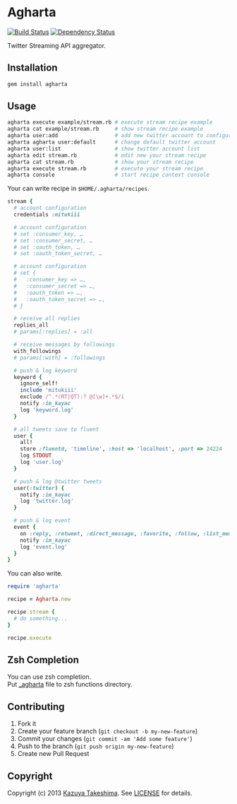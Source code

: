 # Agharta

[![Build Status](https://travis-ci.org/mitukiii/agharta.png?branch=master)][travis]
[![Dependency Status](https://gemnasium.com/mitukiii/agharta.png?travis)][gemnasium]

[travis]: https://travis-ci.org/mitukiii/agharta
[gemnasium]: https://gemnasium.com/mitukiii/agharta

Twitter Streaming API aggregator.

## Installation

```sh
gem install agharta
```

## Usage

```sh
agharta execute example/stream.rb # execute stream recipe example
agharta cat example/stream.rb     # show stream recipe example
agharta user:add                  # add new twitter account to configuration
agharta agharta user:default      # change default twitter account
agharta user:list                 # show twitter account list
agharta edit stream.rb            # edit new your stream recipe
agharta cat stream.rb             # show your stream recipe
agharta execute stream.rb         # execute your stream recipe
agharta console                   # start recipe context console
```

Your can write recipe in `$HOME/.agharta/recipes`.

```ruby
stream {
  # account configuration
  credentials :mitukiii

  # account configuration
  # set :consumer_key, …
  # set :consumer_secret, …
  # set :oauth_token, …
  # set :oauth_token_secret, …

  # account configuration
  # set {
  #   :consumer_key => …,
  #   :consumer_secret => …,
  #   :oauth_token => …,
  #   :oauth_token_secret => …,
  # }

  # receive all replies
  replies_all
  # params[:replies] = :all

  # receive messages by followings
  with_followings
  # params[:with] = :followings

  # push & log keyword
  keyword {
    ignore_self!
    include 'mitukiii'
    exclude /^.*(RT|QT):? @[\w]+.*$/i
    notify :im_kayac
    log 'keyword.log'
  }

  # all tweets save to fluent
  user {
    all!
    store :fluentd, 'timeline', :host => 'localhost', :port => 24224
    log STDOUT
    log 'user.log'
  }

  # push & log @twitter tweets
  user(:twitter) {
    notify :im_kayac
    log 'twitter.log'
  }

  # push & log event
  event {
    on :reply, :retweet, :direct_message, :favorite, :follow, :list_member_added, :list_user_subscribed
    notify :im_kayac
    log 'event.log'
  }
}
```

You can also write.

```ruby
require 'agharta'

recipe = Agharta.new

recipe.stream {
  # do something...
}

recipe.execute
```

## Zsh Completion

You can use zsh completion.  
Put [_agharta][completion] file to zsh functions directory.

[completion]: https://github.com/mitukiii/agharta/blob/master/assets/completion/_agharta

## Contributing

1. Fork it
2. Create your feature branch (`git checkout -b my-new-feature`)
3. Commit your changes (`git commit -am 'Add some feature'`)
4. Push to the branch (`git push origin my-new-feature`)
5. Create new Pull Request

## Copyright

Copyright (c) 2013 [Kazuya Takeshima](mailto:mail@mitukiii.jp). See [LICENSE][license] for details.

[license]: https://github.com/mitukiii/agharta/blob/master/LICENSE.md
